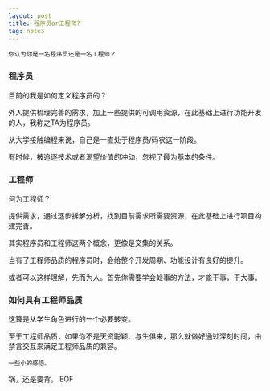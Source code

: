 ```yaml
---
layout: post
title: 程序员or工程师?
tag: notes
---
```


    你认为你是一名程序员还是一名工程师？

### 程序员

目前的我是如何定义程序员的？

外人提供梳理完善的需求，加上一些提供的可调用资源，在此基础上进行功能开发的人，我称之TA为程序员。

从大学接触编程来说，自己是一直处于程序员/码农这一阶段。

有时候，被追逐技术或者渴望价值的冲动，忽视了最为基本的条件。

### 工程师

何为工程师？

提供需求，通过逐步拆解分析，找到目前需求所需要资源，在此基础上进行项目构建完善。

其实程序员和工程师这两个概念，更像是交集的关系。

当有了工程师品质的程序员时，会给整个开发周期、功能设计有良好的提升。

或者可以这样理解，先而为人。首先你需要学会处事的方法，才能干事，干大事。

### 如何具有工程师品质

这算是从学生角色进行的一个必要转变。

至于工程师品质，如果你不是天资聪颖、与生俱来，那么就做好通过深刻时间，由禁言交互来满足工程师品质的兼容。

    
    一些小的感悟。


锅，还是要背。
EOF

